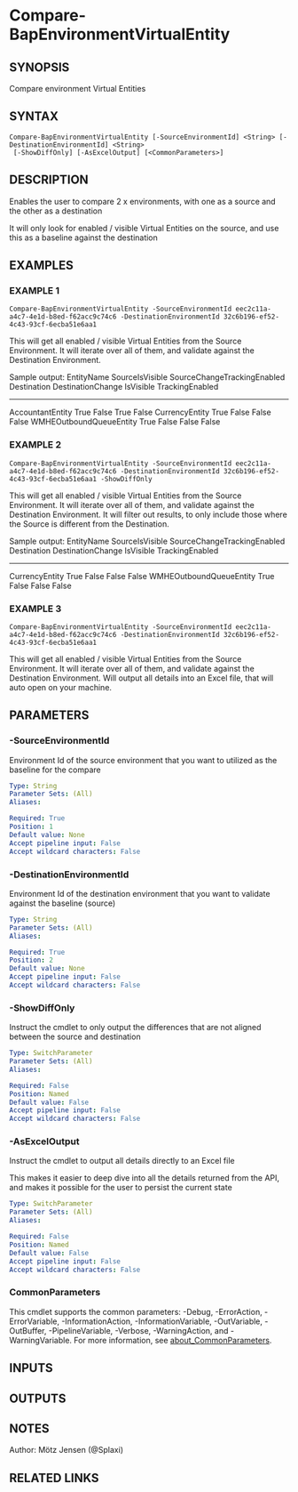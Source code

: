 ﻿---
external help file: d365bap.tools-help.xml
Module Name: d365bap.tools
online version:
schema: 2.0.0
---

# Compare-BapEnvironmentVirtualEntity

## SYNOPSIS
Compare environment Virtual Entities

## SYNTAX

```
Compare-BapEnvironmentVirtualEntity [-SourceEnvironmentId] <String> [-DestinationEnvironmentId] <String>
 [-ShowDiffOnly] [-AsExcelOutput] [<CommonParameters>]
```

## DESCRIPTION
Enables the user to compare 2 x environments, with one as a source and the other as a destination

It will only look for enabled / visible Virtual Entities on the source, and use this as a baseline against the destination

## EXAMPLES

### EXAMPLE 1
```
Compare-BapEnvironmentVirtualEntity -SourceEnvironmentId eec2c11a-a4c7-4e1d-b8ed-f62acc9c74c6 -DestinationEnvironmentId 32c6b196-ef52-4c43-93cf-6ecba51e6aa1
```

This will get all enabled / visible Virtual Entities from the Source Environment.
It will iterate over all of them, and validate against the Destination Environment.

Sample output:
EntityName                     SourceIsVisible SourceChangeTrackingEnabled Destination DestinationChange
IsVisible   TrackingEnabled
----------                     --------------- --------------------------- ----------- -----------------
AccountantEntity               True            False                       True        False
CurrencyEntity                 True            False                       False       False
WMHEOutboundQueueEntity        True            False                       False       False

### EXAMPLE 2
```
Compare-BapEnvironmentVirtualEntity -SourceEnvironmentId eec2c11a-a4c7-4e1d-b8ed-f62acc9c74c6 -DestinationEnvironmentId 32c6b196-ef52-4c43-93cf-6ecba51e6aa1 -ShowDiffOnly
```

This will get all enabled / visible Virtual Entities from the Source Environment.
It will iterate over all of them, and validate against the Destination Environment.
It will filter out results, to only include those where the Source is different from the Destination.

Sample output:
EntityName                     SourceIsVisible SourceChangeTrackingEnabled Destination DestinationChange
IsVisible   TrackingEnabled
----------                     --------------- --------------------------- ----------- -----------------
CurrencyEntity                 True            False                       False       False
WMHEOutboundQueueEntity        True            False                       False       False

### EXAMPLE 3
```
Compare-BapEnvironmentVirtualEntity -SourceEnvironmentId eec2c11a-a4c7-4e1d-b8ed-f62acc9c74c6 -DestinationEnvironmentId 32c6b196-ef52-4c43-93cf-6ecba51e6aa1
```

This will get all enabled / visible Virtual Entities from the Source Environment.
It will iterate over all of them, and validate against the Destination Environment.
Will output all details into an Excel file, that will auto open on your machine.

## PARAMETERS

### -SourceEnvironmentId
Environment Id of the source environment that you want to utilized as the baseline for the compare

```yaml
Type: String
Parameter Sets: (All)
Aliases:

Required: True
Position: 1
Default value: None
Accept pipeline input: False
Accept wildcard characters: False
```

### -DestinationEnvironmentId
Environment Id of the destination environment that you want to validate against the baseline (source)

```yaml
Type: String
Parameter Sets: (All)
Aliases:

Required: True
Position: 2
Default value: None
Accept pipeline input: False
Accept wildcard characters: False
```

### -ShowDiffOnly
Instruct the cmdlet to only output the differences that are not aligned between the source and destination

```yaml
Type: SwitchParameter
Parameter Sets: (All)
Aliases:

Required: False
Position: Named
Default value: False
Accept pipeline input: False
Accept wildcard characters: False
```

### -AsExcelOutput
Instruct the cmdlet to output all details directly to an Excel file

This makes it easier to deep dive into all the details returned from the API, and makes it possible for the user to persist the current state

```yaml
Type: SwitchParameter
Parameter Sets: (All)
Aliases:

Required: False
Position: Named
Default value: False
Accept pipeline input: False
Accept wildcard characters: False
```

### CommonParameters
This cmdlet supports the common parameters: -Debug, -ErrorAction, -ErrorVariable, -InformationAction, -InformationVariable, -OutVariable, -OutBuffer, -PipelineVariable, -Verbose, -WarningAction, and -WarningVariable. For more information, see [about_CommonParameters](http://go.microsoft.com/fwlink/?LinkID=113216).

## INPUTS

## OUTPUTS

## NOTES
Author: Mötz Jensen (@Splaxi)

## RELATED LINKS
